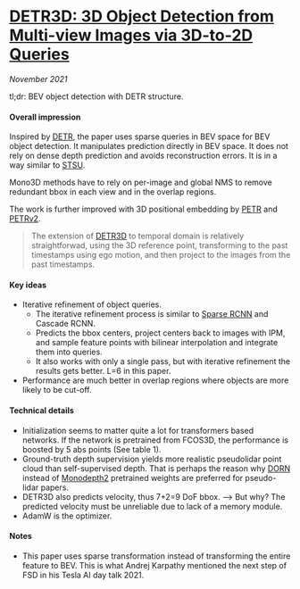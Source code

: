 # [DETR3D: 3D Object Detection from Multi-view Images via 3D-to-2D Queries](https://arxiv.org/abs/2110.06922)

_November 2021_

tl;dr: BEV object detection with DETR structure. 

#### Overall impression
Inspired by [DETR](detr.md), the paper uses sparse queries in BEV space for BEV object detection. It manipulates prediction directly in BEV space. It does not rely on dense depth prediction and avoids reconstruction errors. It is in a way similar to [STSU](stsu.md).

Mono3D methods have to rely on per-image and global NMS to remove redundant bbox in each view and in the overlap regions.

The work is further improved with 3D positional embedding by [PETR](petr.md) and [PETRv2](petrv2.md).

> The extension of [DETR3D](detr3d.md) to temporal domain is relatively straightforwad, using the 3D reference point, transforming to the past timestamps using ego motion, and then project to the images from the past timestamps.

#### Key ideas
- Iterative refinement of object queries.
	- The iterative refinement process is similar to [Sparse RCNN](sparse_rcnn.md) and Cascade RCNN. 
	- Predicts the bbox centers, project centers back to images with IPM, and sample feature points with bilinear interpolation and integrate them into queries.
	- It also works with only a single pass, but with iterative refinement the results gets better. L=6 in this paper. 
- Performance are much better in overlap regions where objects are more likely to be cut-off.

#### Technical details
- Initialization seems to matter quite a lot for transformers based networks. If the network is pretrained from FCOS3D, the performance is boosted by 5 abs points (See table 1).
- Ground-truth depth supervision yields more realistic pseudolidar point cloud than self-supervised depth. That is perhaps the reason why [DORN](dorn.md) instead of [Monodepth2](monodepth2.md) pretrained weights are preferred for pseudo-lidar papers. 
- DETR3D also predicts velocity, thus 7+2=9 DoF bbox. --> But why? The predicted velocity must be unreliable due to lack of a memory module. 
- AdamW is the optimizer. 

#### Notes
- This paper uses sparse transformation instead of transforming the entire feature to BEV. This is what Andrej Karpathy mentioned the next step of FSD in his Tesla AI day talk 2021. 

